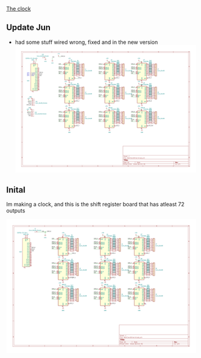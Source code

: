 
[The clock](image.png)

## Update Jun
- had some stuff wired wrong, fixed and in the new version
![schmatic](PCB/WallClockDriver_V2.svg)


## Inital


Im making a clock, and this is the shift register board that has atleast 72 outputs

![schmatic](PCB/WallClockDriver_V1.svg)
